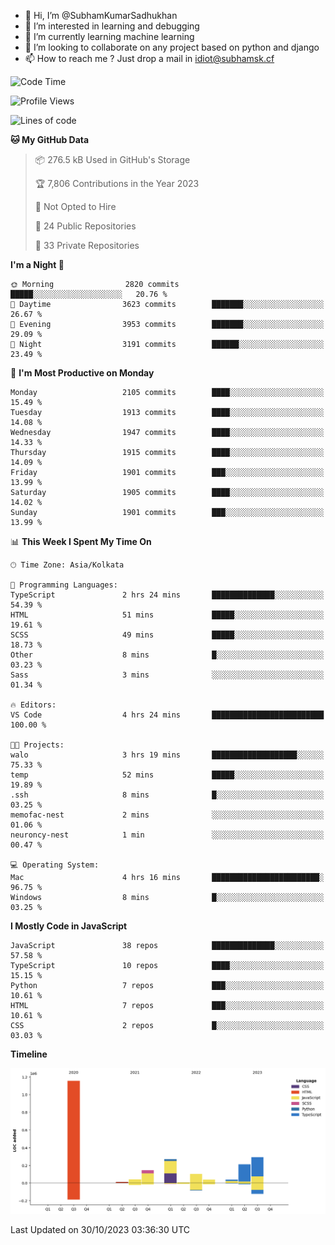 - 👋 Hi, I’m @SubhamKumarSadhukhan
- 👀 I’m interested in learning and debugging
- 🌱 I’m currently learning machine learning
- 💞️ I’m looking to collaborate on any project based on python and django
- 📫 How to reach me ?
      Just drop a mail in idiot@subhamsk.cf

<!---
SubhamKumarSadhukhan/SubhamKumarSadhukhan is a ✨ special ✨ repository because its `README.md` (this file) appears on your GitHub profile.
You can click the Preview link to take a look at your changes.
--->


<!--START_SECTION:waka-->
![Code Time](http://img.shields.io/badge/Code%20Time-1%2C604%20hrs%2044%20mins-blue)

![Profile Views](http://img.shields.io/badge/Profile%20Views-2-blue)

![Lines of code](https://img.shields.io/badge/From%20Hello%20World%20I%27ve%20Written-2.3%20million%20lines%20of%20code-blue)

**🐱 My GitHub Data** 

> 📦 276.5 kB Used in GitHub's Storage 
 > 
> 🏆 7,806 Contributions in the Year 2023
 > 
> 🚫 Not Opted to Hire
 > 
> 📜 24 Public Repositories 
 > 
> 🔑 33 Private Repositories 
 > 
**I'm a Night 🦉** 

```text
🌞 Morning                2820 commits        █████░░░░░░░░░░░░░░░░░░░░   20.76 % 
🌆 Daytime                3623 commits        ███████░░░░░░░░░░░░░░░░░░   26.67 % 
🌃 Evening                3953 commits        ███████░░░░░░░░░░░░░░░░░░   29.09 % 
🌙 Night                  3191 commits        ██████░░░░░░░░░░░░░░░░░░░   23.49 % 
```
📅 **I'm Most Productive on Monday** 

```text
Monday                   2105 commits        ████░░░░░░░░░░░░░░░░░░░░░   15.49 % 
Tuesday                  1913 commits        ████░░░░░░░░░░░░░░░░░░░░░   14.08 % 
Wednesday                1947 commits        ████░░░░░░░░░░░░░░░░░░░░░   14.33 % 
Thursday                 1915 commits        ████░░░░░░░░░░░░░░░░░░░░░   14.09 % 
Friday                   1901 commits        ███░░░░░░░░░░░░░░░░░░░░░░   13.99 % 
Saturday                 1905 commits        ████░░░░░░░░░░░░░░░░░░░░░   14.02 % 
Sunday                   1901 commits        ███░░░░░░░░░░░░░░░░░░░░░░   13.99 % 
```


📊 **This Week I Spent My Time On** 

```text
🕑︎ Time Zone: Asia/Kolkata

💬 Programming Languages: 
TypeScript               2 hrs 24 mins       ██████████████░░░░░░░░░░░   54.39 % 
HTML                     51 mins             █████░░░░░░░░░░░░░░░░░░░░   19.61 % 
SCSS                     49 mins             █████░░░░░░░░░░░░░░░░░░░░   18.73 % 
Other                    8 mins              █░░░░░░░░░░░░░░░░░░░░░░░░   03.23 % 
Sass                     3 mins              ░░░░░░░░░░░░░░░░░░░░░░░░░   01.34 % 

🔥 Editors: 
VS Code                  4 hrs 24 mins       █████████████████████████   100.00 % 

🐱‍💻 Projects: 
walo                     3 hrs 19 mins       ███████████████████░░░░░░   75.33 % 
temp                     52 mins             █████░░░░░░░░░░░░░░░░░░░░   19.89 % 
.ssh                     8 mins              █░░░░░░░░░░░░░░░░░░░░░░░░   03.25 % 
memofac-nest             2 mins              ░░░░░░░░░░░░░░░░░░░░░░░░░   01.06 % 
neuroncy-nest            1 min               ░░░░░░░░░░░░░░░░░░░░░░░░░   00.47 % 

💻 Operating System: 
Mac                      4 hrs 16 mins       ████████████████████████░   96.75 % 
Windows                  8 mins              █░░░░░░░░░░░░░░░░░░░░░░░░   03.25 % 
```

**I Mostly Code in JavaScript** 

```text
JavaScript               38 repos            ██████████████░░░░░░░░░░░   57.58 % 
TypeScript               10 repos            ████░░░░░░░░░░░░░░░░░░░░░   15.15 % 
Python                   7 repos             ███░░░░░░░░░░░░░░░░░░░░░░   10.61 % 
HTML                     7 repos             ███░░░░░░░░░░░░░░░░░░░░░░   10.61 % 
CSS                      2 repos             █░░░░░░░░░░░░░░░░░░░░░░░░   03.03 % 
```



**Timeline**

![Lines of Code chart](https://raw.githubusercontent.com/SubhamKumarSadhukhan/SubhamKumarSadhukhan/main/assets/bar_graph.png)


 Last Updated on 30/10/2023 03:36:30 UTC
<!--END_SECTION:waka-->
